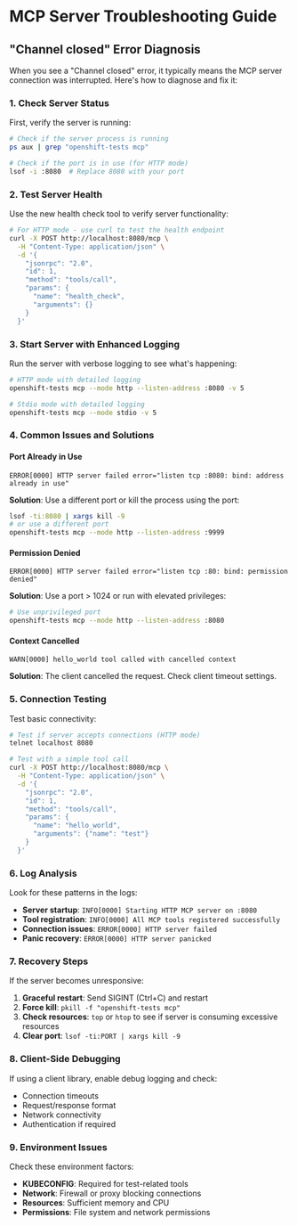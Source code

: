 # MCP Server Troubleshooting Guide

## "Channel closed" Error Diagnosis

When you see a "Channel closed" error, it typically means the MCP server connection was interrupted. Here's how to diagnose and fix it:

### 1. Check Server Status

First, verify the server is running:

```bash
# Check if the server process is running
ps aux | grep "openshift-tests mcp"

# Check if the port is in use (for HTTP mode)
lsof -i :8080  # Replace 8080 with your port
```

### 2. Test Server Health

Use the new health check tool to verify server functionality:

```bash
# For HTTP mode - use curl to test the health endpoint
curl -X POST http://localhost:8080/mcp \
  -H "Content-Type: application/json" \
  -d '{
    "jsonrpc": "2.0",
    "id": 1,
    "method": "tools/call",
    "params": {
      "name": "health_check",
      "arguments": {}
    }
  }'
```

### 3. Start Server with Enhanced Logging

Run the server with verbose logging to see what's happening:

```bash
# HTTP mode with detailed logging
openshift-tests mcp --mode http --listen-address :8080 -v 5

# Stdio mode with detailed logging  
openshift-tests mcp --mode stdio -v 5
```

### 4. Common Issues and Solutions

#### Port Already in Use
```
ERROR[0000] HTTP server failed error="listen tcp :8080: bind: address already in use"
```
**Solution**: Use a different port or kill the process using the port:
```bash
lsof -ti:8080 | xargs kill -9
# or use a different port
openshift-tests mcp --mode http --listen-address :9999
```

#### Permission Denied
```
ERROR[0000] HTTP server failed error="listen tcp :80: bind: permission denied"
```
**Solution**: Use a port > 1024 or run with elevated privileges:
```bash
# Use unprivileged port
openshift-tests mcp --mode http --listen-address :8080
```

#### Context Cancelled
```
WARN[0000] hello_world tool called with cancelled context
```
**Solution**: The client cancelled the request. Check client timeout settings.

### 5. Connection Testing

Test basic connectivity:

```bash
# Test if server accepts connections (HTTP mode)
telnet localhost 8080

# Test with a simple tool call
curl -X POST http://localhost:8080/mcp \
  -H "Content-Type: application/json" \
  -d '{
    "jsonrpc": "2.0", 
    "id": 1,
    "method": "tools/call",
    "params": {
      "name": "hello_world",
      "arguments": {"name": "test"}
    }
  }'
```

### 6. Log Analysis

Look for these patterns in the logs:

- **Server startup**: `INFO[0000] Starting HTTP MCP server on :8080`
- **Tool registration**: `INFO[0000] All MCP tools registered successfully`
- **Connection issues**: `ERROR[0000] HTTP server failed`
- **Panic recovery**: `ERROR[0000] HTTP server panicked`

### 7. Recovery Steps

If the server becomes unresponsive:

1. **Graceful restart**: Send SIGINT (Ctrl+C) and restart
2. **Force kill**: `pkill -f "openshift-tests mcp"`
3. **Check resources**: `top` or `htop` to see if server is consuming excessive resources
4. **Clear port**: `lsof -ti:PORT | xargs kill -9`

### 8. Client-Side Debugging

If using a client library, enable debug logging and check:
- Connection timeouts
- Request/response format
- Network connectivity
- Authentication if required

### 9. Environment Issues

Check these environment factors:
- **KUBECONFIG**: Required for test-related tools
- **Network**: Firewall or proxy blocking connections
- **Resources**: Sufficient memory and CPU
- **Permissions**: File system and network permissions
